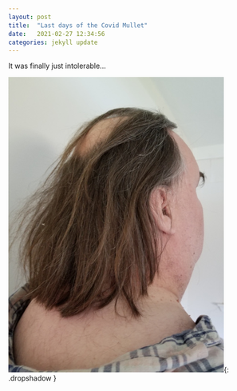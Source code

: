 ```yaml
---
layout: post
title:  "Last days of the Covid Mullet"
date:   2021-02-27 12:34:56
categories: jekyll update
---
```

It was finally just intolerable... 

![Button](/images/2021-02-27-mullet/mullet.jpeg){: .dropshadow }



